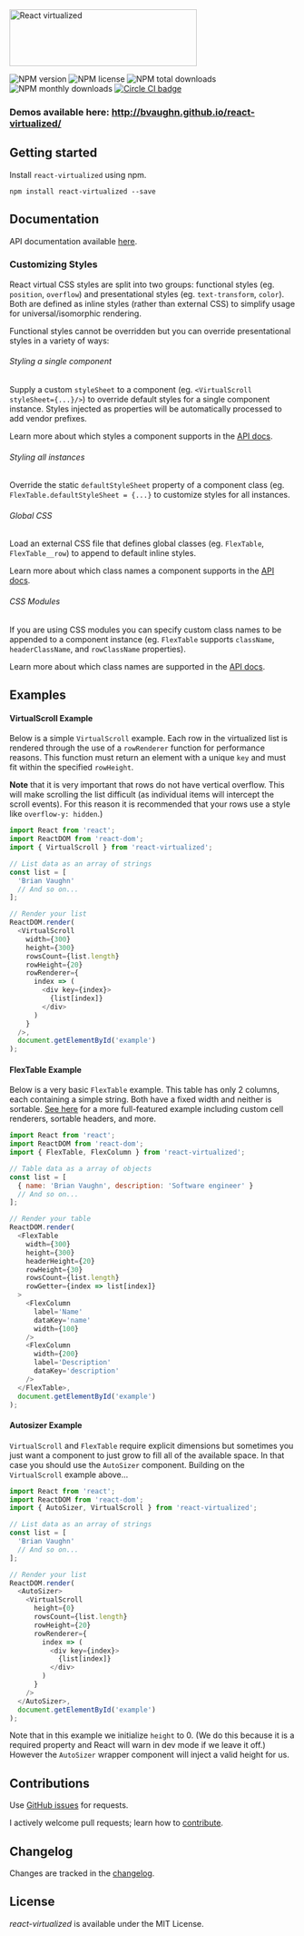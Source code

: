 <img src="https://cloud.githubusercontent.com/assets/29597/11737732/0ca1e55e-9f91-11e5-97f3-098f2f8ed866.png" alt="React virtualized" data-canonical-src="https://cloud.githubusercontent.com/assets/29597/11737732/0ca1e55e-9f91-11e5-97f3-098f2f8ed866.png" width="330" height="100" />

![NPM version](https://img.shields.io/npm/v/react-virtualized.svg)
![NPM license](https://img.shields.io/npm/l/react-virtualized.svg)
![NPM total downloads](https://img.shields.io/npm/dt/react-virtualized.svg)
![NPM monthly downloads](https://img.shields.io/npm/dm/react-virtualized.svg)
[![Circle CI badge](https://img.shields.io/circleci/project/bvaughn/react-virtualized/master.svg)](https://circleci.com/gh/bvaughn/react-virtualized)

### Demos available here: http://bvaughn.github.io/react-virtualized/

Getting started
---------------

Install `react-virtualized` using npm.

```shell
npm install react-virtualized --save
```

Documentation
---------------

API documentation available [here](docs/README.md).

### Customizing Styles

React virtual CSS styles are split into two groups: functional styles (eg. `position`, `overflow`) and presentational styles (eg. `text-transform`, `color`). Both are defined as inline styles (rather than external CSS) to simplify usage for universal/isomorphic rendering.

Functional styles cannot be overridden but you can override presentational styles in a variety of ways:

###### Styling a single component

Supply a custom `styleSheet` to a component (eg. `<VirtualScroll styleSheet={...}/>`) to override default styles for a single component instance. Styles injected as properties will be automatically processed to add vendor prefixes.

Learn more about which styles a component supports in the [API docs](https://github.com/bvaughn/react-virtualized/blob/master/docs/).

###### Styling all instances

Override the static `defaultStyleSheet` property of a component class (eg. `FlexTable.defaultStyleSheet = {...}` to customize styles for all instances.

###### Global CSS
Load an external CSS file that defines global classes (eg. `FlexTable`, `FlexTable__row`) to append to default inline styles.

Learn more about which class names a component supports in the [API docs](https://github.com/bvaughn/react-virtualized/blob/master/docs/).

###### CSS Modules
If you are using CSS modules you can specify custom class names to be appended to a component instance (eg. `FlexTable` supports `className`, `headerClassName`, and `rowClassName` properties).

Learn more about which class names are supported in the [API docs](https://github.com/bvaughn/react-virtualized/blob/master/docs/).

Examples
---------------

#### VirtualScroll Example

Below is a simple `VirtualScroll` example. Each row in the virtualized list is rendered through the use of a `rowRenderer` function for performance reasons. This function must return an element with a unique `key` and must fit within the specified `rowHeight`.

**Note** that it is very important that rows do not have vertical overflow. This will make scrolling the list difficult (as individual items will intercept the scroll events). For this reason it is recommended that your rows use a style like `overflow-y: hidden`.)

```javascript
import React from 'react';
import ReactDOM from 'react-dom';
import { VirtualScroll } from 'react-virtualized';

// List data as an array of strings
const list = [
  'Brian Vaughn'
  // And so on...
];

// Render your list
ReactDOM.render(
  <VirtualScroll
    width={300}
    height={300}
    rowsCount={list.length}
    rowHeight={20}
    rowRenderer={
      index => (
        <div key={index}>
          {list[index]}
        </div>
      )
    }
  />,
  document.getElementById('example')
);
```

#### FlexTable Example

Below is a very basic `FlexTable` example. This table has only 2 columns, each containing a simple string. Both have a fixed width and neither is sortable. [See here](blob/master/source/FlexTable/FlexTable.example.js) for a more full-featured example including custom cell renderers, sortable headers, and more.

```javascript
import React from 'react';
import ReactDOM from 'react-dom';
import { FlexTable, FlexColumn } from 'react-virtualized';

// Table data as a array of objects
const list = [
  { name: 'Brian Vaughn', description: 'Software engineer' }
  // And so on...
];

// Render your table
ReactDOM.render(
  <FlexTable
    width={300}
    height={300}
    headerHeight={20}
    rowHeight={30}
    rowsCount={list.length}
    rowGetter={index => list[index]}
  >
    <FlexColumn
      label='Name'
      dataKey='name'
      width={100}
    />
    <FlexColumn
      width={200}
      label='Description'
      dataKey='description'
    />
  </FlexTable>,
  document.getElementById('example')
);
```

#### Autosizer Example
`VirtualScroll` and `FlexTable` require explicit dimensions but sometimes you just want a component to just grow to fill all of the available space. In that case you should use the `AutoSizer` component. Building on the `VirtualScroll` example above...

```javascript
import React from 'react';
import ReactDOM from 'react-dom';
import { AutoSizer, VirtualScroll } from 'react-virtualized';

// List data as an array of strings
const list = [
  'Brian Vaughn'
  // And so on...
];

// Render your list
ReactDOM.render(
  <AutoSizer>
    <VirtualScroll
      height={0}
      rowsCount={list.length}
      rowHeight={20}
      rowRenderer={
        index => (
          <div key={index}>
            {list[index]}
          </div>
        )
      }
    />
  </AutoSizer>,
  document.getElementById('example')
);
```

Note that in this example we initialize `height` to 0. (We do this because it is a required property and React will warn in dev mode if we leave it off.) However the `AutoSizer` wrapper component will inject a valid height for us.

Contributions
------------

Use [GitHub issues](https://github.com/bvaughn/react-virtualized/issues) for requests.

I actively welcome pull requests; learn how to [contribute](https://github.com/bvaughn/react-virtualized/blob/master/CONTRIBUTING.md).

Changelog
---------

Changes are tracked in the [changelog](https://github.com/bvaughn/react-virtualized/blob/master/CHANGELOG.md).

License
---------

*react-virtualized* is available under the MIT License.
